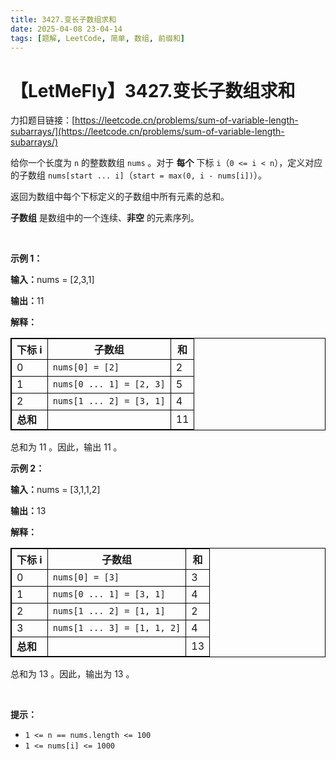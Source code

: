 ```yaml
---
title: 3427.变长子数组求和
date: 2025-04-08 23-04-14
tags: [题解, LeetCode, 简单, 数组, 前缀和]
---
```


# 【LetMeFly】3427.变长子数组求和

力扣题目链接：[https://leetcode.cn/problems/sum-of-variable-length-subarrays/](https://leetcode.cn/problems/sum-of-variable-length-subarrays/)

<p>给你一个长度为 <code>n</code>&nbsp;的整数数组&nbsp;<code>nums</code>&nbsp;。对于 <strong>每个</strong> 下标&nbsp;<code>i</code>（<code>0 &lt;= i &lt; n</code>），定义对应的子数组&nbsp;<code>nums[start ... i]</code>（<code>start = max(0, i - nums[i])</code>）。</p>

<p>返回为数组中每个下标定义的子数组中所有元素的总和。</p>
<strong>子数组</strong>&nbsp;是数组中的一个连续、<strong>非空</strong> 的元素序列。

<p>&nbsp;</p>

<p><b>示例 1：</b></p>

<div class="example-block">
<p><b>输入：</b><span class="example-io">nums = [2,3,1]</span></p>

<p><span class="example-io"><b>输出：</b>11</span></p>

<p><b>解释：</b></p>

<table style="border: 1px solid black;">
	<tbody>
		<tr>
			<th style="border: 1px solid black;">下标 i</th>
			<th style="border: 1px solid black;">子数组</th>
			<th style="border: 1px solid black;">和</th>
		</tr>
		<tr>
			<td style="border: 1px solid black;">0</td>
			<td style="border: 1px solid black;"><code>nums[0] = [2]</code></td>
			<td style="border: 1px solid black;">2</td>
		</tr>
		<tr>
			<td style="border: 1px solid black;">1</td>
			<td style="border: 1px solid black;"><code>nums[0 ... 1] = [2, 3]</code></td>
			<td style="border: 1px solid black;">5</td>
		</tr>
		<tr>
			<td style="border: 1px solid black;">2</td>
			<td style="border: 1px solid black;"><code>nums[1 ... 2] = [3, 1]</code></td>
			<td style="border: 1px solid black;">4</td>
		</tr>
		<tr>
			<td style="border: 1px solid black;"><b>总和</b></td>
			<td style="border: 1px solid black;">&nbsp;</td>
			<td style="border: 1px solid black;">11</td>
		</tr>
	</tbody>
</table>

<p>总和为 11 。因此，输出 11 。</p>
</div>

<p><b>示例 2：</b></p>

<div class="example-block">
<p><span class="example-io"><b>输入：</b>nums = [3,1,1,2]</span></p>

<p><span class="example-io"><b>输出：</b>13</span></p>

<p><b>解释：</b></p>

<table style="border: 1px solid black;">
	<tbody>
		<tr>
			<th style="border: 1px solid black;">下标 i</th>
			<th style="border: 1px solid black;">子数组</th>
			<th style="border: 1px solid black;">和</th>
		</tr>
		<tr>
			<td style="border: 1px solid black;">0</td>
			<td style="border: 1px solid black;"><code>nums[0] = [3]</code></td>
			<td style="border: 1px solid black;">3</td>
		</tr>
		<tr>
			<td style="border: 1px solid black;">1</td>
			<td style="border: 1px solid black;"><code>nums[0 ... 1] = [3, 1]</code></td>
			<td style="border: 1px solid black;">4</td>
		</tr>
		<tr>
			<td style="border: 1px solid black;">2</td>
			<td style="border: 1px solid black;"><code>nums[1 ... 2] = [1, 1]</code></td>
			<td style="border: 1px solid black;">2</td>
		</tr>
		<tr>
			<td style="border: 1px solid black;">3</td>
			<td style="border: 1px solid black;"><code>nums[1 ... 3] = [1, 1, 2]</code></td>
			<td style="border: 1px solid black;">4</td>
		</tr>
		<tr>
			<td style="border: 1px solid black;"><b>总和</b></td>
			<td style="border: 1px solid black;">&nbsp;</td>
			<td style="border: 1px solid black;">13</td>
		</tr>
	</tbody>
</table>

<p>总和为 13 。因此，输出为 13 。</p>
</div>

<p>&nbsp;</p>

<p><strong>提示：</strong></p>

<ul>
	<li><code>1 &lt;= n == nums.length &lt;= 100</code></li>
	<li><code>1 &lt;= nums[i] &lt;= 1000</code></li>
</ul>


    